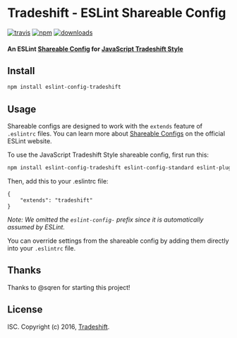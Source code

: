 # Tradeshift - ESLint Shareable Config
[![travis][travis-image]][travis-url]
[![npm][npm-image]][npm-url]
[![downloads][downloads-image]][downloads-url]

[travis-image]: https://img.shields.io/travis/Tradeshift/eslint-config-tradeshift/master.svg
[travis-url]: https://travis-ci.org/Tradeshift/eslint-config-tradeshift
[npm-image]: https://img.shields.io/npm/v/eslint-config-tradeshift.svg
[npm-url]: https://npmjs.org/package/eslint-config-tradeshift
[downloads-image]: https://img.shields.io/npm/dm/eslint-config-tradeshift.svg
[downloads-url]: https://npmjs.org/package/eslint-config-tradeshift

#### An ESLint [Shareable Config](http://eslint.org/docs/developer-guide/shareable-configs) for [JavaScript Tradeshift Style](http://apps.tradeshift.com)

## Install

```bash
npm install eslint-config-tradeshift
```

## Usage

Shareable configs are designed to work with the `extends` feature of `.eslintrc` files.
You can learn more about
[Shareable Configs](http://eslint.org/docs/developer-guide/shareable-configs) on the
official ESLint website.

To use the JavaScript Tradeshift Style shareable config, first run this:

```bash
npm install eslint-config-tradeshift eslint-config-standard eslint-plugin-standard eslint-plugin-promise
```

Then, add this to your .eslintrc file:

```
{
	"extends": "tradeshift"
}
```

*Note: We omitted the `eslint-config-` prefix since it is automatically assumed by ESLint.*

You can override settings from the shareable config by adding them directly into your
`.eslintrc` file.

## Thanks

Thanks to @sqren for starting this project!

## License

ISC. Copyright (c) 2016, [Tradeshift](https://github.com/Tradeshift).
